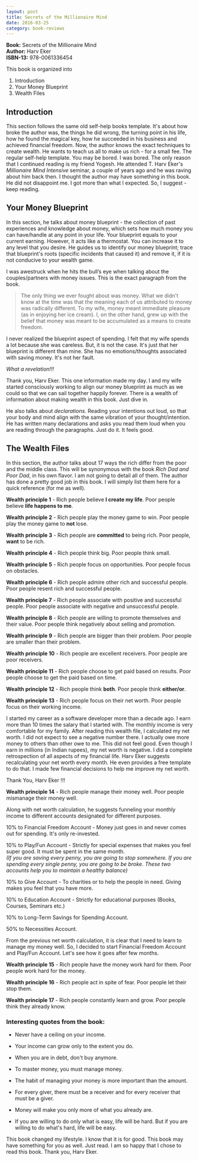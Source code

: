 ```yaml
---
layout: post
title: Secrets of the Millionaire Mind
date: 2016-03-25
category: book-reviews
---
```


**Book:** Secrets of the Millionaire Mind  
**Author:** Harv Eker  
**ISBN-13:** 978-0061336454

This book is organized into  
  
1. Introduction  
2. Your Money Blueprint  
3. Wealth Files  

## Introduction  

This section follows the same old self-help books template. It's about how broke the author was, the things he did wrong, the turning point in his life, how he found the magical key, how he succeeded in his business and achieved financial freedom. Now, the author knows the exact techniques to create wealth. He wants to teach us all to make us rich - for a small fee. The regular self-help template. You may be bored. I was bored. The only reason that I continued reading is my friend Yogesh. He attended T. Harv Eker's *Millionaire Mind Intensive* seminar, a couple of years ago and he was raving about him back then. I thought the author may have something in this book. He did not disappoint me. I got more than what I expected. So, I suggest - keep reading.  

## Your Money Blueprint  

In this section, he talks about money blueprint - the collection of past experiences and knowledge about money, which sets how much money you can have/handle at any point in your life. Your blueprint equals to your current earning. However, it acts like a thermostat. You can increase it to any level that you desire. He guides us to identify our money blueprint; trace that blueprint's roots (specific incidents that caused it) and remove it, if it is not conducive to your wealth game.  

I was awestruck when he hits the bull’s eye when talking about the couples/partners with money issues. This is the exact paragraph from the book.  

> The only thing we ever fought about was money. What we didn't know at the time was that the meaning each of us attributed to money was radically different. To my wife, money meant immediate pleasure (as in enjoying her ice cream). I, on the other hand, grew up with the belief that money was meant to be accumulated as a means to create freedom.

I never realized the blueprint aspect of spending. I felt that my wife spends a lot because she was careless. But, it is not the case. It's just that her blueprint is different than mine. She has no emotions/thoughts associated with saving money. It's not her fault.  

*What a revelation!!!*   

Thank you, Harv Eker. This one information made my day. I and my wife started consciously working to align our money blueprint as much as we could so that we can sail together happily forever. There is a wealth of information about making wealth in this book. Just dive in.  

He also talks about *declarations*. Reading your intentions out loud, so that your body and mind align with the same vibration of your thought/intention. He has written many declarations and asks you read them loud when you are reading through the paragraphs. Just do it. It feels good.  

## The Wealth Files

In this section, the author talks about 17 ways the rich differ from the poor and the middle class. This will be synonymous with the book *Rich Dad and Poor Dad*, in his own flavor. I am not going to detail all of them. The author has done a pretty good job in this book. I will simply list them here for a quick reference (for me as well).  

**Wealth principle 1** - Rich people believe **I create my life**. Poor people believe **life happens to me**.  

**Wealth principle 2** - Rich people play the money game to win. Poor people play the money game to **not** lose.

**Wealth principle 3** - Rich people are **committed** to being rich. Poor people, **want** to be rich.

**Wealth principle 4** - Rich people think big. Poor people think small.

**Wealth principle 5** - Rich people focus on opportunities. Poor people focus on obstacles.

**Wealth principle 6** - Rich people admire other rich and successful people. Poor people resent rich and successful people.

**Wealth principle 7** - Rich people associate with positive and successful people. Poor people associate with negative and unsuccessful people.

**Wealth principle 8** - Rich people are willing to promote themselves and their value. Poor people think negatively about selling and promotion.

**Wealth principle 9** - Rich people are bigger than their problem. Poor people are smaller than their problem.

**Wealth principle 10** - Rich people are excellent receivers. Poor people are poor receivers.

**Wealth principle 11** - Rich people choose to get paid based on results. Poor people choose to get the paid based on time.

**Wealth principle 12** - Rich people think **both**. Poor people think **either/or**.

**Wealth principle 13** - Rich people focus on their net worth. Poor people focus on their working income.

I started my career as a software developer more than a decade ago. I earn more than 10 times the salary that I started with. The monthly income is very comfortable for my family. After reading this wealth file, I calculated my net worth. I did not expect to see a negative number there. I actually owe more money to others than other owe to me. This did not feel good. Even though I earn in millions (in Indian rupees), my net worth is negative. I did a complete retrospection of all aspects of my financial life. Harv Eker suggests recalculating your net worth every month. He even provides a free template to do that. I made few financial decisions to help me improve my net worth.  

Thank You, Harv Eker !!!  

**Wealth principle 14** - Rich people manage their money well. Poor people mismanage their money well.

Along with net worth calculation, he suggests funneling your monthly income to different accounts designated for different purposes.  

10% to Financial Freedom Account - Money just goes in and never comes out for spending. It's only re-invested.  

10% to Play/Fun Account - Strictly for special expenses that makes you feel super good. It must be spent in the same month.  
*(If you are saving every penny, you are going to stop somewhere. If you are spending every single penny, you are going to be broke. These two accounts help you to maintain a healthy balance)*  

10% to Give Account - To charities or to help the people in need. Giving makes you feel that you have more.   

10% to Education Account - Strictly for educational purposes (Books, Courses, Seminars etc.)  

10% to Long-Term Savings for Spending Account.  

50% to Necessities Account.  

From the previous net worth calculation, it is clear that I need to learn to manage my money well. So, I decided to start Financial Freedom Account and Play/Fun Account. Let's see how it goes after few months.  

**Wealth principle 15** - Rich people have the money work hard for them. Poor people work hard for the money.

**Wealth principle 16** - Rich people act in spite of fear. Poor people let their stop them.

**Wealth principle 17** - Rich people constantly learn and grow. Poor people think they already know.

### Interesting quotes from the book:

* Never have a ceiling on your income.

* Your income can grow only to the extent you do.

* When you are in debt, don't buy anymore.

* To master money, you must manage money.

* The habit of managing your money is more important than the amount.

* For every giver, there must be a  receiver and for every receiver that must be a giver.

* Money will make you only more of what you already are.

* If you are willing to do only what is easy, life will be hard. But if you are willing to do what's hard, life will be easy.

This book changed my lifestyle. I know that it is for good. This book may have something for you as well. Just read. I am so happy that I chose to read this book. Thank you, Harv Eker. 
